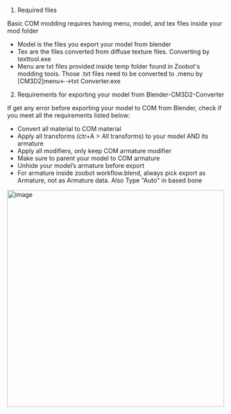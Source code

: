 1) Required files
   
Basic COM modding requires having menu, model, and tex files inside your mod folder
 + Model is the files you export your model from blender
 + Tex are the files converted from diffuse texture files. Converting by texttool.exe
 + Menu are txt files provided inside temp folder found in Zoobot's modding tools. Those .txt files need to be converted to .menu by [CM3D2]menu←→txt Converter.exe

2) Requirements for exporting your model from Blender-CM3D2-Converter
   
If get any error before exporting your model to COM from Blender, check if you meet all the requirements listed below:
+ Convert all material to COM material
+ Apply all transforms (ctr+A > All transforms) to your model AND its armature
+ Apply all modifiers, only keep COM armature modifier
+ Make sure to parent your model to COM armature
+ Unhide your model’s armature before export
+ For armature inside zoobot workflow.blend, always pick export as Armature, not as Armature data. Also Type "Auto" in based bone
<img width="500" alt="image" src="https://github.com/Zoobot123/How-to-port-character-model-to-COM3D2/assets/151656570/3831d5d2-43fa-41b2-8e24-a9a449bdb0cd">

